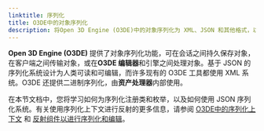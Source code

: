 ```yaml
---
linktitle: 序列化
title: O3DE中的对象序列化
description: 将Open 3D Engine (O3DE)中的对象序列化为 XML、JSON 和其他格式，以便其他工具处理，或在运行会话之间加载。
---
```


**Open 3D Engine (O3DE)** 提供了对象序列化功能，可在会话之间持久保存对象，在客户端之间传输对象，或在**O3DE 编辑器**和引擎之间处理对象。基于 JSON 的序列化系统设计为人类可读和可编辑，而许多现有的 O3DE 工具都使用 XML 系统。O3DE 还提供二进制序列化，由**资产处理器**内部使用。

在本节文档中，您将学习如何为序列化注册类和枚举，以及如何使用 JSON 序列化系统。有关使用序列化上下文进行反射的更多信息，请参阅 [O3DE中的序列化上下文](/docs/user-guide/programming/components/reflection/serialization-context/) 和 [反射组件以进行序列化和编辑](/docs/user-guide/programming/components/reflection/reflecting-for-serialization)。
